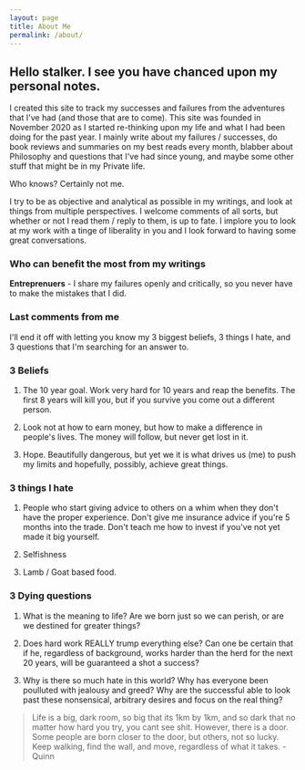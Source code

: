 ```yaml
---
layout: page
title: About Me
permalink: /about/
---
```


## Hello stalker. I see you have chanced upon my personal notes.

I created this site to track my successes and failures from the adventures that I've had (and those that are to come). This site was founded in November 2020 as I started re-thinking upon my life and what I had been doing for the past year. I mainly write about my failures / successes, do book reviews and summaries on my best reads every month, blabber about Philosophy and questions that I've had since young, and maybe some other stuff that might be in my Private life.

Who knows? Certainly not me.

I try to be as objective and analytical as possible in my writings, and look at things from multiple perspectives. I welcome comments of all sorts, but whether or not I read them / reply to them, is up to fate. I implore you to look at my work with a tinge of liberality in you and I look forward to having some great conversations.

### **Who can benefit the most from my writings**
**Entreprenuers** - I share my failures openly and critically, so you never have to make the mistakes that I did.

### **Last comments from me**
I'll end it off with letting you know my 3 biggest beliefs, 3 things I hate, and 3 questions that I'm searching for an answer to.

### **3 Beliefs**
1) The 10 year goal. Work very hard for 10 years and reap the benefits. The first 8 years will kill you, but if you survive you come out a different person.

2) Look not at how to earn money, but how to make a difference in people's lives. The money will follow, but never get lost in it.

3) Hope. Beautifully dangerous, but yet we it is what drives us (me) to push my limits and hopefully, possibly, achieve great things. 

### **3 things I hate**
1) People who start giving advice to others on a whim when they don't have the proper experience. Don't give me insurance advice if you're 5 months into the trade. Don't teach me how to invest if you've not yet made it big yourself. 

2) Selfishness

3) Lamb / Goat based food.

### **3 Dying questions** 
1) What is the meaning to life? Are we born just so we can perish, or are we destined for greater things?

2) Does hard work REALLY trump everything else? Can one be certain that if he, regardless of background, works harder than the herd for the next 20 years, will be guaranteed a shot a success?

3) Why is there so much hate in this world? Why has everyone been poulluted with jealousy and greed? Why are the successful able to look past these nonsensical, arbitrary desires and focus on the real thing?

> Life is a big, dark room, so big that its 1km by 1km, and so dark that no matter how hard you try, you cant see shit. However, there is a door. Some people are born closer to the door, but others, not so lucky. Keep walking, find the wall, and move, regardless of what it takes. - Quinn

